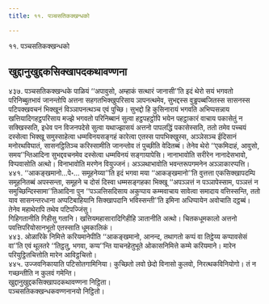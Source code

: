 ```yaml
---
title: ११. पञ्चसतिकक्खन्धको

---
```

११. पञ्चसतिकक्खन्धको  


## खुद्दानुखुद्दकसिक्खापदकथावण्णना

४३७. पञ्चसतिकक्खन्धके पाळियं ‘‘अपावुसो, अम्हाकं सत्थारं जानासी’’ति इदं थेरो सयं भगवतो परिनिब्बुतभावं जानन्तोपि अत्तना सहगतभिक्खुपरिसाय ञापनत्थमेव, सुभद्दस्स वुड्ढपब्बजितस्स सासनस्स पटिपक्खवचनं भिक्खूनं विञ्ञापनत्थञ्च एवं पुच्छि। सुभद्दो हि कुसिनारायं भगवति अभिप्पसन्नाय खत्तियादिगहट्ठपरिसाय मज्झे भगवतो परिनिब्बानं सुत्वा हट्ठपहट्ठोपि भयेन पहट्ठाकारं वाचाय पकासेतुं न सक्खिस्सति, इधेव पन विजनपदेसे सुत्वा यथाज्झासयं अत्तनो पापलद्धिं पकासेस्सति, ततो तमेव पच्चयं दस्सेत्वा भिक्खू समुस्साहेत्वा धम्मविनयसङ्गहं कारेत्वा एतस्स पापभिक्खुस्स, अञ्ञेसञ्च ईदिसानं मनोरथविघातं, सासनट्ठितिञ्च करिस्सामीति जानन्तोव तं पुच्छीति वेदितब्बं। तेनेव थेरो ‘‘एकमिदाहं, आवुसो, समय’’न्तिआदिना सुभद्दवचनमेव दस्सेत्वा धम्मविनयं सङ्गायापेसि। नानाभावोति सरीरेन नानादेसभावो, विप्पवासोति अत्थो। विनाभावोति मरणेन वियुज्जनं। अञ्ञथाभावोति भवन्तरूपगमनेन अञ्ञाकारप्पत्ति।  
४४१. ‘‘आकङ्खमानो…पे॰… समूहनेय्या’’ति इदं भगवा मया ‘‘आकङ्खमानो’’ति वुत्तत्ता एकसिक्खापदम्पि समूहनितब्बं अपस्सन्ता, समूहने च दोसं दिस्वा धम्मसङ्गहका भिक्खू ‘‘अपञ्ञत्तं न पञ्ञापेस्साम, पञ्ञत्तं न समुच्छिन्दिस्सामा’’तिआदिना पुन ‘‘पञ्ञत्तिसदिसाय अकुप्पाय कम्मवाचाय सावेत्वा समादाय वत्तिस्सन्ति, ततो याव सासनन्तरधाना अप्पटिबाहियानि सिक्खापदानि भविस्सन्ती’’ति इमिना अधिप्पायेन अवोचाति दट्ठब्बं। तेनेव महाथेरापि तथेव पटिपज्जिंसु।  
गिहिगतानीति गिहीसु गतानि। खत्तियमहासारादिगिहीहि ञातानीति अत्थो। चितकधूमकालो अत्तनो पवत्तिपरियोसानभूतो एतस्साति धूमकालिकं।  
४४३. ओळारिके निमित्ते करियमानेपीति ‘‘आकङ्खमानो, आनन्द, तथागतो कप्पं वा तिट्ठेय्य कप्पावसेसं वा’’ति एवं थूलतरे ‘‘तिट्ठतु, भगवा, कप्प’’न्ति याचनहेतुभूते ओकासनिमित्ते कम्मे करियमाने। मारेन परियुट्ठितचित्तोति मारेन आविट्ठचित्तो।  
४४५. उज्जवनिकायाति पटिसोतगामिनिया। कुच्छितो लवो छेदो विनासो कुलवो, निरत्थकविनियोगो। तं न गच्छन्तीति न कुलवं गमेन्ति।  
खुद्दानुखुद्दकसिक्खापदकथावण्णना निट्ठिता।  
पञ्चसतिकक्खन्धकवण्णनानयो निट्ठितो।  
